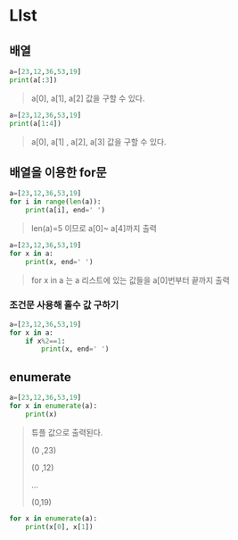 # LIst

## 배열

```python
a=[23,12,36,53,19]
print(a[:3])
```

> a[0], a[1], a[2] 값을 구할 수 있다.



```python
a=[23,12,36,53,19]
print(a[1:4])
```

> a[0], a[1] , a[2], a[3] 값을 구할 수 있다.



## 배열을 이용한 for문

```python
a=[23,12,36,53,19]
for i in range(len(a)):
    print(a[i], end=' ')
```

> len(a)=5 이므로  a[0]~ a[4]까지 출력



```python
a=[23,12,36,53,19]
for x in a:
    print(x, end=' ')
```

> for x in a 는 a 리스트에 있는 값들을 a[0]번부터 끝까지 출력



### 조건문 사용해 홀수 값 구하기

```python
a=[23,12,36,53,19]
for x in a:
    if x%2==1:
        print(x, end=' ')
```



## enumerate

```python
a=[23,12,36,53,19]
for x in enumerate(a):
    print(x)
```

> 튜플 값으로 출력된다.
>
> (0 ,23)
>
> (0 ,12)
>
> ...
>
> (0,19)

```python
for x in enumerate(a):
    print(x[0], x[1])
```

> 